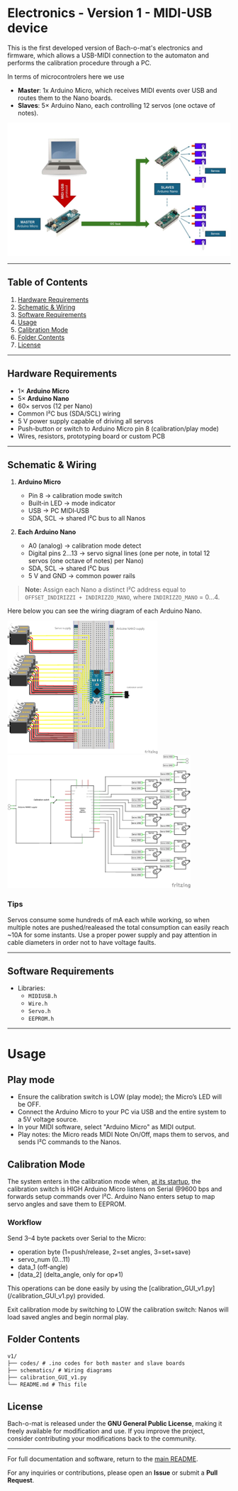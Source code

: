 # Electronics - Version 1 - MIDI-USB device

This is the first developed version of Bach-o-mat's electronics and firmware, which allows a USB-MIDI connection to the automaton and performs the calibration procedure through a PC.

In terms of microcontrolers here we use

- **Master**: 1x Arduino Micro, which receives MIDI events over USB and routes them to the Nano boards.  
- **Slaves**: 5× Arduino Nano, each controlling 12 servos (one octave of notes).

<img src="schematics/schem.jpg" height="300"/>

---

## Table of Contents

1. [Hardware Requirements](#hardware-requirements)  
2. [Schematic & Wiring](#schematic--wiring)  
3. [Software Requirements](#software-requirements)  
4. [Usage](#usage)  
5. [Calibration Mode](#calibration-mode)  
6. [Folder Contents](#folder-contents)
7. [License](#license)  

---

## Hardware Requirements

- 1× **Arduino Micro**  
- 5× **Arduino Nano**  
- 60× servos (12 per Nano)  
- Common I²C bus (SDA/SCL) wiring  
- 5 V power supply capable of driving all servos  
- Push-button or switch to Arduino Micro pin 8 (calibration/play mode)  
- Wires, resistors, prototyping board or custom PCB  

---

## Schematic & Wiring

1. **Arduino Micro**  
   - Pin 8 → calibration mode switch  
   - Built‐in LED → mode indicator
   - USB → PC MIDI‐USB
   - SDA, SCL → shared I²C bus to all Nanos

2. **Each Arduino Nano**  
   - A0 (analog) → calibration mode detect  
   - Digital pins 2…13 → servo signal lines (one per note, in total 12 servos (one octave of notes) per Nano)  
   - SDA, SCL → shared I²C bus  
   - 5 V and GND → common power rails  

> **Note:** Assign each Nano a distinct I²C address equal to `OFFSET_INDIRIZZI + INDIRIZZO_MANO`, where `INDIRIZZO_MANO` = 0…4.

Here below you can see the wiring diagram of each Arduino Nano.

<img src="schematics/slave_bb.jpg" height="300"/> <img src="schematics/slave_schem.jpg" height="300"/>

### Tips
Servos consume some hundreds of mA each while working, so when multiple notes are pushed/realeased the total consumption can easily reach ~10A for some instants.
Use a proper power supply and pay attention in cable diameters in order not to have voltage faults.

---

## Software Requirements

- Libraries:
  - `MIDIUSB.h`  
  - `Wire.h`  
  - `Servo.h`  
  - `EEPROM.h`  

---

# Usage

## Play mode
- Ensure the calibration switch is LOW (play mode); the Micro’s LED will be OFF.
- Connect the Arduino Micro to your PC via USB and the entire system to a 5V voltage source.
- In your MIDI software, select "Arduino Micro" as MIDI output.
- Play notes: the Micro reads MIDI Note On/Off, maps them to servos, and sends I²C commands to the Nanos.

## Calibration Mode
The system enters in the calibration mode when, <u>at its startup</u>, the calibration switch is HIGH
Arduino Micro listens on Serial @9600 bps and forwards setup commands over I²C.
Arduino Nano enters setup to map servo angles and save them to EEPROM.

### Workflow
Send 3–4 byte packets over Serial to the Micro:
- operation byte (1=push/release, 2=set angles, 3=set+save)
- servo_num (0…11)
- data_1 (off‐angle)
- [data_2] (delta_angle, only for op≠1)

This operations can be done easily by using the [calibration_GUI_v1.py] (/calibration_GUI_v1.py) provided.

Exit calibration mode by switching to LOW the calibration switch: Nanos will load saved angles and begin normal play.

## Folder Contents

```
v1/
├── codes/ # .ino codes for both master and slave boards
├── schematics/ # Wiring diagrams
├── calibration_GUI_v1.py
└── README.md # This file
```

## License

Bach-o-mat is released under the **GNU General Public License**, making it freely available for modification and use. If you improve the project, consider contributing your modifications back to the community.

---

For full documentation and software, return to the [main README](../../README.md).

For any inquiries or contributions, please open an **Issue** or submit a **Pull Request**.

